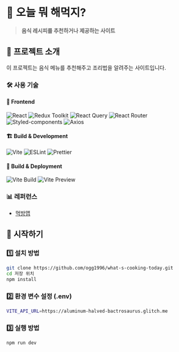 # 🍳 오늘 뭐 해먹지?
> **음식 레시피를 추천하거나 제공하는 사이트**

## 📌 프로젝트 소개
이 프로젝트는 음식 메뉴를 추천해주고 조리법을 알려주는 사이트입니다.

### 🛠 사용 기술
#### 📌 **Frontend**
![React](https://img.shields.io/badge/React-18-blue?logo=react)
![Redux Toolkit](https://img.shields.io/badge/Redux%20Toolkit-%232764D3?logo=redux&logoColor=white)
![React Query](https://img.shields.io/badge/React%20Query-%23FF4154?logo=reactquery&logoColor=white)
![React Router](https://img.shields.io/badge/React%20Router-%23CA4245?logo=reactrouter&logoColor=white)
![Styled-components](https://img.shields.io/badge/Styled--Components-%23DB7093?logo=styled-components&logoColor=white)
![Axios](https://img.shields.io/badge/Axios-%23007EC6?logo=axios&logoColor=white)

#### 🏗 **Build & Development**
![Vite](https://img.shields.io/badge/Vite-%23646CFF?logo=vite&logoColor=white)
![ESLint](https://img.shields.io/badge/ESLint-%234B32C3?logo=eslint&logoColor=white)
![Prettier](https://img.shields.io/badge/Prettier-%23F7B93E?logo=prettier&logoColor=white)

#### 🚀 **Build & Deployment**
![Vite Build](https://img.shields.io/badge/Vite%20Build-%23646CFF?logo=vite&logoColor=white)
![Vite Preview](https://img.shields.io/badge/Vite%20Preview-%23646CFF?logo=vite&logoColor=white)

### 📊 레퍼런스
- [먹방맵](https://www.mukbangmap.com/menuFinder)

## 🚀 시작하기

### 1️⃣ 설치 방법
``` bash
git clone https://github.com/ogg1996/what-s-cooking-today.git
cd 저장 위치
npm install
```

### 2️⃣ 환경 변수 설정 (.env)
``` bash
VITE_API_URL=https://aluminum-halved-bactrosaurus.glitch.me
```

### 3️⃣ 실행 방법
``` bash
npm run dev
```

